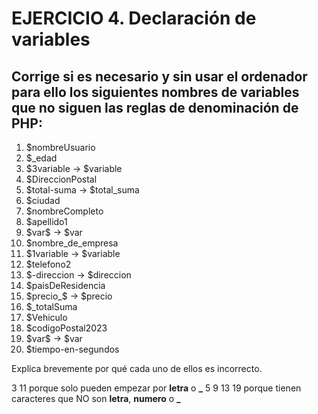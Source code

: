 # EJERCICIO 4. Declaración de variables
## Corrige si es necesario y sin usar el ordenador para ello los siguientes nombres de variables que no siguen las reglas de denominación de PHP:
1.  \$nombreUsuario
2.  \$_edad
3.  \$3variable -> \$variable 
4.  \$DireccionPostal
5.  \$total-suma -> \$total_suma
6.  \$ciudad
7.  \$nombreCompleto
8.  \$apellido1
9.  \$var\$ -> \$var
10. \$nombre_de_empresa
11. \$1variable -> \$variable
12. \$telefono2
13. \$-direccion -> \$direccion
14. \$paisDeResidencia
15. \$precio_\$ -> \$precio
16. \$_totalSuma
17. \$Vehiculo
18. \$codigoPostal2023
19. \$var\$ -> \$var
20. \$tiempo-en-segundos


Explica brevemente por qué cada uno de ellos es incorrecto.

3 11 porque solo pueden empezar por **letra** o **_**
5 9 13 19 porque tienen caracteres que NO son **letra**, **numero** o **_**